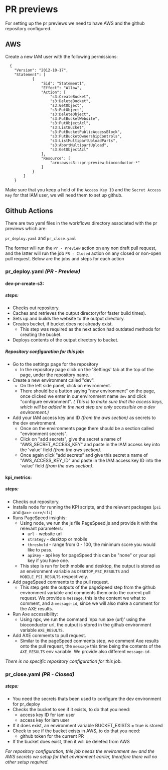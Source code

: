 # PR previews

For setting up the pr previews we need to have AWS and the github repository configured.

## AWS 
Create a new IAM user with the following permissions:

```
  {
	"Version": "2012-10-17",
	"Statement": [
            {
                "Sid": "Statement1",
                "Effect": "Allow",
                "Action": [
                    "s3:CreateBucket",
                    "s3:DeleteBucket",
                    "s3:GetObject",
                    "s3:PutObject",
                    "s3:DeleteObject",
                    "s3:PutBucketWebsite",
                    "s3:PutObjectAcl",
                    "s3:ListBucket",
                    "s3:PutBucketPublicAccessBlock",
                    "s3:PutBucketOwnershipControls",
                    "s3:ListMultipartUploadParts",
                    "s3:AbortMultipartUpload",
                    "s3:GetObjectAcl"
                ],
                "Resource": [
                    "arn:aws:s3:::pr-preview-bioconductor-*"
                ]
            }
	    ]
    }
```

Make sure that you keep a hold of the `Access Key ID` and the `Secret Access Key` for that IAM user, we  will need them to set up github.


## Github Actions

There are two yaml files in the workflows directory associated with the pr previews which are:

`pr_deploy.yaml` and `pr_close.yaml`

The former will run the `Pr - Preview` action on any non draft pull request, and the latter will run the job `PR - Closed` action on any closed or non-open pull request. Below are the jobs and steps for each action 

### pr_deploy.yaml *(PR - Preview)*
#### dev-pr-create-s3:
##### steps: 
- Checks out repository.
- Caches and retrieves the output directory(for faster build times).
- Sets up and builds the website to the output directory.
- Creates bucket, if bucket does not already exist.
    - This step was required as the next action had outdated methods for creating the bucket.
- Deploys contents of the output directory to bucket.

##### Repository configuration for this job:

- Go to the settings page for the repository
    - In the repository page click on the 'Settings' tab at the top of the page, under the repository name.
- Create a new environment called "dev".
    - On the left side panel, click on environment.
    - There should be a button saying "new environment" on the page, once clicked we enter in our environment name `dev` and click "configure environment". *( This is to make sure that the access keys, which will be added in the next step are only accessible on a dev environment.)*
- Add your IAM access key and ID *(from the aws section)* as secrets to the dev environment.
    - Once on the environments page there should be a section called "environment secrets". 
    - Click on "add secrets", give the secret a name of "AWS_SECRET_ACCESS_KEY" and paste in the IAM access key into the 'value' field *(from the aws section)*.
    - Once again click "add secrets" and give this secret a name of "AWS_ACCESS_KEY_ID" and paste in the IAM access key ID into the 'value' field *(from the aws section)*.

#### kpi_metrics:

##### steps: 
- Checks out repository.
- Installs node for running the KPI scripts, and the relevant packages (`psi` and `@axe-core/cli`)
- Runs PageSpeed insights:
    - Using node, we run the js file PageSpeed.js and provide it with the relevant parameters:
        - `url` - website url 
        - `strategy` - desktop or mobile 
        - `threshold` - range from 0 - 100, the minimum score you would like to pass.
        - `apiKey` - api key for pageSpeed this can be "none" or your api key if you have one.
    - This step is run for both mobile and desktop, the output is stored as an environment variable as `DESKTOP_PSI_RESULTS` and `MOBILE_PSI_RESULTS` respectively.
- Add pageSpeed comments to the pull request.
    - This step gets the outputs of the pageSpeed step from the github environment variable and comments them onto the current pull request. We provide a `message`, this is the content we what to comment, and a `message-id`, since we will also make a comment for the AXE results.
- Run Axe accessibility:
    - Using npx, we run the command 'npx run axe (url)' using the bioconductor url, the output is stored in the github environment variable `AXE_RESULTS`.
- Add AXE comments to pull request.
    - Similar to the pageSpeed comments step, we comment Axe results onto the pull request, the `message` this time being the contents of the `AXE_RESULTS` env variable. We provide also different `message-id`.

*There is no specific repository configuration for this job.*

### pr_close.yaml *(PR - Closed)*
##### steps:
- You need the secrets thats been used to configure the dev environment for pr_deploy
- Checks the bucket to see if it exists, to do that you need:
    - access key ID for iam user
    - access key for iam user
- If it does exist, an environment variable BUCKET_EXISTS = true is stored 
- Check to see if the bucket exists in AWS, to do that you need:
    - github token for the current PR
- If the bucket does exist, then it will be deleted from AWS


*For repository configuration, this job needs the environment `dev` and the AWS secrets we setup for that environment earlier, therefore there will no other setup required.*
